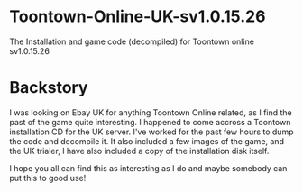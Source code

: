 # Toontown-Online-UK-sv1.0.15.26
The Installation and game code (decompiled) for Toontown online sv1.0.15.26



# Backstory
I was looking on Ebay UK for anything Toontown Online related, as I find the past of the game quite interesting. I happened to come accross a Toontown installation CD for the UK server. I've worked for the past few hours to dump the code and decompile it. It also included a few images of the game, and the UK trialer, I have also included a copy of the installation disk itself.

I hope you all can find this as interesting as I do and maybe somebody can put this to good use!
